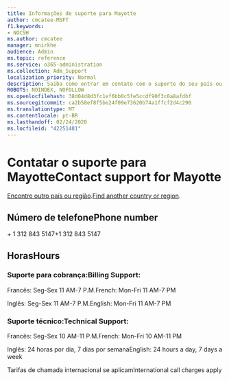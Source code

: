```yaml
---
title: Informações de suporte para Mayotte
author: cmcatee-MSFT
f1.keywords:
- NOCSH
ms.author: cmcatee
manager: mnirkhe
audience: Admin
ms.topic: reference
ms.service: o365-administration
ms.collection: Adm_Support
localization_priority: Normal
description: Saiba como entrar em contato com o suporte do seu país ou região.
ROBOTS: NOINDEX, NOFOLLOW
ms.openlocfilehash: 38d04d8d3fc1ef6bb0c5fe5ccdf90f3c0a8afdbf
ms.sourcegitcommit: ca2b58ef8f5be24f09e73620b74a1ffcf2d4c290
ms.translationtype: MT
ms.contentlocale: pt-BR
ms.lasthandoff: 02/24/2020
ms.locfileid: "42251481"
---
```

# <a name="contact-support-for-mayotte"></a><span data-ttu-id="72e12-103">Contatar o suporte para Mayotte</span><span class="sxs-lookup"><span data-stu-id="72e12-103">Contact support for Mayotte</span></span>

<span data-ttu-id="72e12-104">[Encontre outro país ou região](../contact-support-for-business-products.md).</span><span class="sxs-lookup"><span data-stu-id="72e12-104">[Find another country or region](../contact-support-for-business-products.md).</span></span>

## <a name="phone-number"></a><span data-ttu-id="72e12-105">Número de telefone</span><span class="sxs-lookup"><span data-stu-id="72e12-105">Phone number</span></span>
<span data-ttu-id="72e12-106">+ 1 312 843 5147</span><span class="sxs-lookup"><span data-stu-id="72e12-106">+1 312 843 5147</span></span>

## <a name="hours"></a><span data-ttu-id="72e12-107">Horas</span><span class="sxs-lookup"><span data-stu-id="72e12-107">Hours</span></span>
### <a name="billing-support"></a><span data-ttu-id="72e12-108">Suporte para cobrança:</span><span class="sxs-lookup"><span data-stu-id="72e12-108">Billing Support:</span></span>

<span data-ttu-id="72e12-109">Francês: Seg-Sex 11 AM-7 P.M.</span><span class="sxs-lookup"><span data-stu-id="72e12-109">French: Mon-Fri 11 AM-7 PM</span></span>

<span data-ttu-id="72e12-110">Inglês: Seg-Sex 11 AM-7 P.M.</span><span class="sxs-lookup"><span data-stu-id="72e12-110">English: Mon-Fri 11 AM-7 PM</span></span>

### <a name="technical-support"></a><span data-ttu-id="72e12-111">Suporte técnico:</span><span class="sxs-lookup"><span data-stu-id="72e12-111">Technical Support:</span></span>

<span data-ttu-id="72e12-112">Francês: Seg-Sex 10 AM-11 P.M.</span><span class="sxs-lookup"><span data-stu-id="72e12-112">French: Mon-Fri 10 AM-11 PM</span></span>

<span data-ttu-id="72e12-113">Inglês: 24 horas por dia, 7 dias por semana</span><span class="sxs-lookup"><span data-stu-id="72e12-113">English: 24 hours a day, 7 days a week</span></span>

<span data-ttu-id="72e12-114">Tarifas de chamada internacional se aplicam</span><span class="sxs-lookup"><span data-stu-id="72e12-114">International call charges apply</span></span>